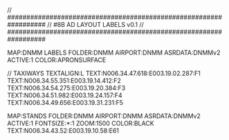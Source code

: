 // ##################################################################
//                 #8B AD LAYOUT LABELS v0.1
// ##################################################################

MAP:DNMM LABELS
FOLDER:DNMM
AIRPORT:DNMM
ASRDATA:DNMMv2
ACTIVE:1
COLOR:APRONSURFACE

// TAXIWAYS
TEXTALIGN:L
TEXT:N006.34.47.618:E003.19.02.287:F1
TEXT:N006.34.55.351:E003.19.14.412:F2
TEXT:N006.34.54.275:E003.19.20.384:F3
TEXT:N006.34.51.982:E003.19.24.157:F4
TEXT:N006.34.49.656:E003.19.31.231:F5

MAP:STANDS
FOLDER:DNMM
AIRPORT:DNMM
ASRDATA:DNMMv2
ACTIVE:1
FONTSIZE:*:1
ZOOM:1500
COLOR:BLACK
TEXT:N006.34.43.52:E003.19.10.58:E61